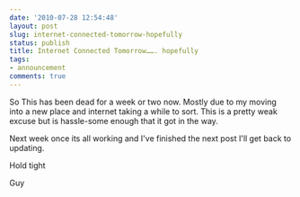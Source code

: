 ```yaml
---
date: '2010-07-28 12:54:48'
layout: post
slug: internet-connected-tomorrow-hopefully
status: publish
title: Internet Connected Tomorrow……. hopefully
tags:
- announcement
comments: true
---
```


So This has been dead for a week or two now. Mostly due to my moving into a new place and internet taking a while to sort. This is a pretty weak excuse but is hassle-some enough that it got in the way.

Next week once its all working and I've finished the next post I'll get back to updating.

Hold tight

Guy

